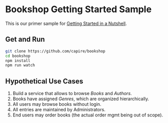 # Bookshop Getting Started Sample

This is our primer sample for [Getting Started in a Nutshell](https://cap.cloud.sap/docs/get-started/in-a-nutshell).

## Get and Run

```sh
git clone https://github.com/capire/bookshop
cd bookshop
npm install
npm run watch
```

## Hypothetical Use Cases

1. Build a service that allows to browse _Books_ and _Authors_.
2. Books have assigned _Genres_, which are organized hierarchically.
3. All users may browse books without login.
4. All entries are maintained by Administrators.
5. End users may order books (the actual order mgmt being out of scope).
